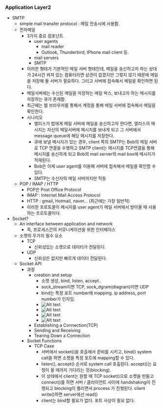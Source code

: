### Application Layer2
- SMTP
  - simple mail transfer protocol : 메일 전송시에 사용함.
  - 전자메일
    - 3가지 중요 컴포넌트
      - user agents
        - mail reader
        - Outlook, Thunderbird, IPhone mail client 등.
      - mail servers
      - SMTP
    - 이러한 형태가 기본적인 메일 서버 형태인데, 메일을 송신하고자 하는 상대가 24시간 켜져 있는 컴퓨터라면 상관이 없겠지만 그렇지 않기 때문에 메일을 저장해 둘 서버가 필요하다.  그리고 서버에 접속해서 메일을 확인하면 된다.
    - 메일서버에는 수신된 메일을 저장하는 메일 박스, 보내고자 하는 메시지를 저장하는 큐가 존재함. 
    - 최근에는 웹 브라우저를 통해서 계정을 통해 메일 서버에 접속해서 메일을 확인한다.
    - 시나리오
      - 앨리스가 밥에게 메일 서버에 메일을 송신하고자 한다면, 앨리스의 메시지는 자신의 메일서버에 메시지를 보내게 되고 그 서버에서 message queue에 해당 메시지를 저장한다.
      - 큐에 보낼 메시지가 있는 경우, client 쪽의 SMTP는 Bob의 메일 서버로 TCP 연결을 수행하고 SMTP client는 메시지를 TCP연결을 통해 메시지를 송신하게 되고 Bob의 mail server의 mail box에 메시지가 적재된다.
      - Bob은 이제 user agent를 이용해 서버에 접속해서 메일을 확인할 수 있다.
      - SMTP는 수신자의 메일 서버까지만 작동
  - POP / IMAP / HTTP
    - POP은 Post Office Protocol
    - IMAP : Internet Mail Access Protocol
    - HTTP : gmail, Hotmail, naver... (최근에는 가장 일반적)
    - 이러한 프로토콜이 메시지를 user agent가 메일 서버에서 받아올 때 사용하는 프로토콜이다.
- Socket?
  - An interface between application and network
    - 즉, 프로세스간의 커뮤니케이션을 위한 인터페이스
  - 소켓의 두가지 필수 요소
    - TCP
      - 신뢰성있는 소켓으로 데이터가 전달된다.
    - UDP
      - 신뢰성은 없지만 빠르게 데이터 전달된다.
  - Socket API
    - 과정
      - creation and setup
        - 소켓 생성, bind, listen, accept..
        - sock_stream이면 TCP, sock_dgram(diagram)이면 UDP
        - bind는 특정 포트 number에 mapping. ip address, port number가 인자임.
        - ![Alt text](/imag/3-0.png)
        - ![Alt text](/imag/3-1.png)
        - ![Alt text](/imag/3-2.png)
        - ![Alt text](/imag/3-3.png)
      - Establishing a Connection(TCP)
      - Sending and Receiving
      - Tearing Down a Connection
    - Socket Functions
      - TCP Case
        - 서버에서 socket()을 호출에서 준비를 시키고, bind() system call을 하면 소켓을 특정 포트에 mapping할 수 있다.
        - listen(), accept() 순서로 system call 호출된다. accept()는 요청이 올 때까지 기다리는 것(blocking).
        - 이 상태에서 client는 원할 때 TCP socket()으로 소켓을 만들고 connect()를 하면 서버 / 클라이언트 사이에 handshaking이 진행되고 blocking이 풀리면서 process 가 진행된다. client write()하면 server에선 read()
        - client는 bind할 필요가 없다. 포트 사상이 필요 없다.
